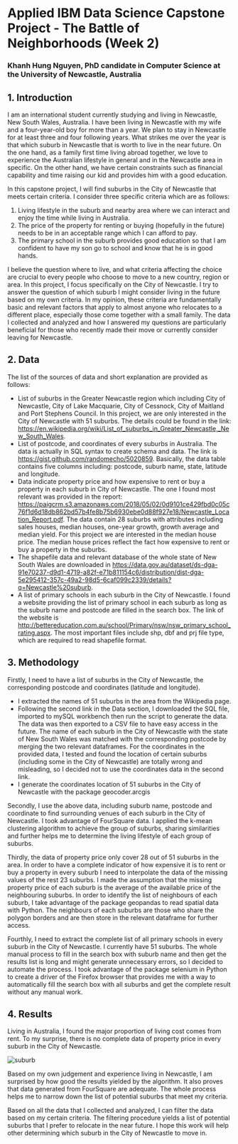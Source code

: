 # Applied IBM Data Science Capstone Project - The Battle of Neighborhoods (Week 2)

### Khanh Hung Nguyen, PhD candidate in Computer Science at the University of Newcastle, Australia

## 1. Introduction 

I am an international student currently studying and living in Newcastle, New South Wales, Australia. I have been living in Newcastle with my wife and a four-year-old boy for more than a year. We plan to stay in Newcastle for at least three and four following years. What strikes me over the year is that which suburb in Newcastle that is worth to live in the near future. On the one hand, as a family first time living abroad together, we love to experience the Australian lifestyle in general and in the Newcastle area in specific. On the other hand, we have certain constraints such as financial capability and time raising our kid and provides him with a good education. 

In this capstone project, I will find suburbs in the City of Newcastle that meets certain criteria. I consider three specific criteria which are as follows: 
1. Living lifestyle in the suburb and nearby area where we can interact and enjoy the time while living in Australia. 
2. The price of the property for renting or buying (hopefully in the future) needs to be in an acceptable range which I can afford to pay. 
3. The primary school in the suburb provides good education so that I am confident to have my son go to school and know that he is in good hands. 

I believe the question where to live, and what criteria affecting the choice are crucial to every people who choose to move to a new country, region or area. In this project, I focus specifically on the City of Newcastle. I try to answer the question of which suburb I might consider living in the future based on my own criteria. In my opinion, these criteria are fundamentally basic and relevant factors that apply to almost anyone who relocates to a different place, especially those come together with a small family. The data I collected and analyzed and how I answered my questions are particularly beneficial for those who recently made their move or currently consider leaving for Newcastle. 

## 2. Data 

The list of the sources of data and short explanation are provided as follows: 
- List of suburbs in the Greater Newcastle region which including City of Newcastle, City of Lake Macquarie, City of Cessnock, City of Maitland and Port Stephens Council. In this project, we are only interested in the City of Newcastle with 51 suburbs. The details could be found in the link: https://en.wikipedia.org/wiki/List_of_suburbs_in_Greater_Newcastle,_New_South_Wales. 
- List of postcode, and coordinates of every suburbs in Australia. The data is actually in SQL syntax to create schema and data. The link is https://gist.github.com/randomecho/5020859. Basically, the data table contains five columns including: postcode, suburb name, state, latitude and longitude.
- Data indicate property price and how expensive to rent or buy a property in each suburb in City of Newcastle. The one I found most relevant was provided in the report: https://paigcrm.s3.amazonaws.com/2018/05/02/0d9101ce429fbd0c05c76f1d6d18db862bd57b4fe8b75b6930ebe0d88f927e18/Newcastle_Location_Report.pdf. The data contain 28 suburbs with attributes including sales houses, median houses, one-year growth, growth average and median yield. For this project we are interested in the median house price. The median house prices reflect the fact how expensive to rent or buy a property in the suburbs. 
- The shapefile data and relevant database of the whole state of New South Wales are downloaded in https://data.gov.au/dataset/ds-dga-91e70237-d9d1-4719-a82f-e71b811154c6/distribution/dist-dga-5e295412-357c-49a2-98d5-6caf099c2339/details?q=Newcastle%20suburb. 
- A list of primary schools in each suburb in the City of Newcastle. I found a website providing the list of primary school in each suburb as long as the suburb name and postcode are filled in the search box. The link of the website is http://bettereducation.com.au/school/Primary/nsw/nsw_primary_school_rating.aspx. The most important files include shp, dbf and prj file type, which are required to read shapefile format. 

## 3. Methodology

Firstly, I need to have a list of suburbs in the City of Newcastle, the corresponding postcode and coordinates (latitude and longitude). 
- I extracted the names of 51 suburbs in the area from the Wikipedia page. 
- Following the second link in the Data section, I downloaded the SQL file, imported to mySQL workbench then run the script to generate the data. The data was then exported to a CSV file to have easy access in the future. The name of each suburb in the City of Newcastle with the state of New South Wales was matched with the corresponding postcode by merging the two relevant dataframes. For the coordinates in the provided data, I tested and found the location of certain suburbs (including some in the City of Newcastle) are totally wrong and misleading, so I decided not to use the coordinates data in the second link.
- I generate the coordinates location of 51 suburbs in the City of Newcastle with the package geocoder.arcgis 
 
Secondly, I use the above data, including suburb name, postcode and coordinate to find surrounding venues of each suburb in the City of Newcastle. I took advantage of FourSquare data. I applied the k-mean clustering algorithm to achieve the group of suburbs, sharing similarities and further helps me to determine the living lifestyle of each group of suburbs. 

Thirdly, the data of property price only cover 28 out of 51 suburbs in the area. In order to have a complete indicator of how expensive it is to rent or buy a property in every suburb I need to interpolate the data of the missing values of the rest 23 suburbs. I made the assumption that the missing property price of each suburb is the average of the available price of the neighbouring suburbs. In order to identify the list of neighbours of each suburb, I take advantage of the package geopandas to read spatial data with Python. The neighbours of each suburbs are those who share the polygon borders and are then store in the relevant dataframe for further access. 

Fourthly, I need to extract the complete list of all primary schools in every suburb in the City of Newcastle. I currently have 51 suburbs. The whole manual process to fill in the search box with suburb name and then get the results list is long and might generate unnecessary errors, so I decided to automate the process. I took advantage of the package selenium in Python to create a driver of the Firefox browser that provides me with a way to automatically fill the search box with all suburbs and get the complete result without any manual work. 

## 4. Results


Living in Australia, I found the major proportion of living cost comes from rent. To my surprise, there is no complete data of property price in every suburb in the City of Newcastle. 

![suburb](https://www.dropbox.com/s/g9by7k8m310vdty/1-Suburbs.png?raw=1 "Suburbs in Newcastle")

Based on my own judgement and experience living in Newcastle, I am surprised by how good the results yielded by the algorithm. It also proves that data generated from FourSquare are adequate. The whole process helps me to narrow down the list of potential suburbs that meet my criteria. 

Based on all the data that I collected and analyzed, I can filter the data based on my certain criteria. The filtering procedure yields a list of potential suburbs that I prefer to relocate in the near future. I hope this work will help other determining which suburb in the City of Newcastle to move in.